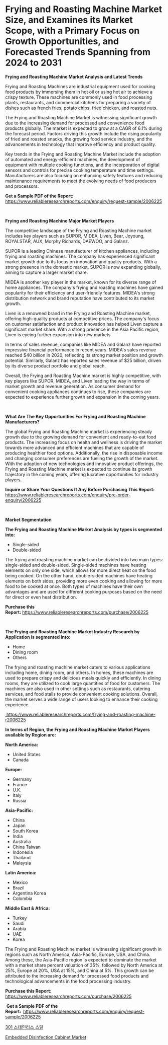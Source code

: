 <p><h1>Frying and Roasting Machine Market Size, and Examines its Market Scope, with a Primary Focus on Growth Opportunities, and Forecasted Trends Spanning from 2024 to 2031</h1></p><p><strong>Frying and Roasting Machine Market Analysis and Latest Trends</strong></p>
<p><p>Frying and Roasting Machines are industrial equipment used for cooking food products by immersing them in hot oil or using hot air to achieve a crispy texture. These machines are commonly used in food processing plants, restaurants, and commercial kitchens for preparing a variety of dishes such as french fries, potato chips, fried chicken, and roasted nuts.</p><p>The Frying and Roasting Machine Market is witnessing significant growth due to the increasing demand for processed and convenience food products globally. The market is expected to grow at a CAGR of 6.1% during the forecast period. Factors driving this growth include the rising popularity of fried and roasted snacks, the growing food service industry, and the advancements in technology that improve efficiency and product quality.</p><p>Key trends in the Frying and Roasting Machine Market include the adoption of automated and energy-efficient machines, the development of equipment with multiple cooking functions, and the incorporation of digital sensors and controls for precise cooking temperature and time settings. Manufacturers are also focusing on enhancing safety features and reducing maintenance requirements to meet the evolving needs of food producers and processors.</p></p>
<p><strong>Get a Sample PDF of the Report:&nbsp;</strong> <a href="https://www.reliableresearchreports.com/enquiry/request-sample/2006225">https://www.reliableresearchreports.com/enquiry/request-sample/2006225</a></p>
<p>&nbsp;</p>
<p><strong>Frying and Roasting Machine Major Market Players</strong></p>
<p><p>The competitive landscape of the Frying and Roasting Machine market includes key players such as SUPOR, MIDEA, Liven, Bear, Joyoung, ROYALSTAR, AUX, Morphy Richards, DAEWOO, and Galanz. </p><p>SUPOR is a leading Chinese manufacturer of kitchen appliances, including frying and roasting machines. The company has experienced significant market growth due to its focus on innovation and quality products. With a strong presence in the domestic market, SUPOR is now expanding globally, aiming to capture a larger market share.</p><p>MIDEA is another key player in the market, known for its diverse range of home appliances. The company's frying and roasting machines have gained popularity for their efficiency and user-friendly features. MIDEA's strong distribution network and brand reputation have contributed to its market growth.</p><p>Liven is a renowned brand in the Frying and Roasting Machine market, offering high-quality products at competitive prices. The company's focus on customer satisfaction and product innovation has helped Liven capture a significant market share. With a strong presence in the Asia Pacific region, Liven is eyeing further expansion into new markets.</p><p>In terms of sales revenue, companies like MIDEA and Galanz have reported impressive financial performance in recent years. MIDEA's sales revenue reached $40 billion in 2020, reflecting its strong market position and growth potential. Similarly, Galanz has reported sales revenue of $25 billion, driven by its diverse product portfolio and global reach.</p><p>Overall, the Frying and Roasting Machine market is highly competitive, with key players like SUPOR, MIDEA, and Liven leading the way in terms of market growth and revenue generation. As consumer demand for convenient cooking appliances continues to rise, these companies are expected to experience further growth and expansion in the coming years.</p></p>
<p>&nbsp;</p>
<p><strong>What Are The Key Opportunities For Frying and Roasting Machine Manufacturers?</strong></p>
<p><p>The global Frying and Roasting Machine market is experiencing steady growth due to the growing demand for convenient and ready-to-eat food products. The increasing focus on health and wellness is driving the market towards more advanced and efficient machines that are capable of producing healthier food options. Additionally, the rise in disposable income and changing consumer preferences are fueling the growth of the market. With the adoption of new technologies and innovative product offerings, the Frying and Roasting Machine market is expected to continue its growth trajectory in the coming years, offering lucrative opportunities for industry players.</p></p>
<p><strong>Inquire or Share Your Questions If Any Before Purchasing This Report:</strong> <a href="https://www.reliableresearchreports.com/enquiry/pre-order-enquiry/2006225">https://www.reliableresearchreports.com/enquiry/pre-order-enquiry/2006225</a></p>
<p>&nbsp;</p>
<p><strong>Market Segmentation</strong></p>
<p><strong>The Frying and Roasting Machine Market Analysis by types is segmented into:</strong></p>
<p><ul><li>Single-sided</li><li>Double-sided</li></ul></p>
<p><p>The frying and roasting machine market can be divided into two main types: single-sided and double-sided. Single-sided machines have heating elements on only one side, which allows for more direct heat on the food being cooked. On the other hand, double-sided machines have heating elements on both sides, providing more even cooking and allowing for more food to be cooked at once. Both types of machines have their own advantages and are used for different cooking purposes based on the need for direct or even heat distribution.</p></p>
<p><strong>Purchase this Report:&nbsp;</strong><a href="https://www.reliableresearchreports.com/purchase/2006225">https://www.reliableresearchreports.com/purchase/2006225</a></p>
<p>&nbsp;</p>
<p><strong>The Frying and Roasting Machine Market Industry Research by Application is segmented into:</strong></p>
<p><ul><li>Home</li><li>Dining room</li><li>Others</li></ul></p>
<p><p>The frying and roasting machine market caters to various applications including home, dining room, and others. In homes, these machines are used to prepare crispy and delicious meals quickly and efficiently. In dining rooms, they are utilized to cook large quantities of food for customers. The machines are also used in other settings such as restaurants, catering services, and food stalls to provide convenient cooking solutions. Overall, the market serves a wide range of users looking to enhance their cooking experience.</p></p>
<p><a href="https://www.reliableresearchreports.com/frying-and-roasting-machine-r2006225">&nbsp;https://www.reliableresearchreports.com/frying-and-roasting-machine-r2006225</a></p>
<p><strong>In terms of Region, the Frying and Roasting Machine Market Players available by Region are:</strong></p>
<p>
    <p> <strong> North America: </strong>
        <ul>
            <li>United States</li>
            <li>Canada</li>
        </ul>
        </p> 
    <p> <strong> Europe: </strong>
        <ul>
            <li>Germany</li>
            <li>France</li>
            <li>U.K.</li>
            <li>Italy</li>
            <li>Russia</li>
        </ul>
        </p> 
    <p> <strong> Asia-Pacific: </strong>
        <ul>
            <li>China</li>
            <li>Japan</li>
            <li>South Korea</li>
            <li>India</li>
            <li>Australia</li>
            <li>China Taiwan</li>
            <li>Indonesia</li>
            <li>Thailand</li>
            <li>Malaysia</li>
        </ul>
        </p> 
    <p> <strong> Latin America: </strong>
        <ul>
            <li>Mexico</li>
            <li>Brazil</li>
            <li>Argentina Korea</li>
            <li>Colombia</li>
        </ul>
        </p> 
    <p> <strong> Middle East & Africa: </strong>
        <ul>
            <li>Turkey</li>
            <li>Saudi</li>
            <li>Arabia</li>
            <li>UAE</li>
            <li>Korea</li>
        </ul>
    </p>
    </p>
<p><p>The Frying and Roasting Machine market is witnessing significant growth in regions such as North America, Asia-Pacific, Europe, USA, and China. Among these, the Asia-Pacific region is expected to dominate the market with a market share percent valuation of 35%, followed by North America at 25%, Europe at 20%, USA at 15%, and China at 5%. This growth can be attributed to the increasing demand for processed food products and technological advancements in the food processing industry.</p></p>
<p><strong>Purchase this Report: </strong><a href="https://www.reliableresearchreports.com/purchase/2006225">https://www.reliableresearchreports.com/purchase/2006225</a></p>
<p>&nbsp;<strong>Get a Sample PDF of the Report:&nbsp;&nbsp;</strong><a href="https://www.reliableresearchreports.com/enquiry/request-sample/2006225">https://www.reliableresearchreports.com/enquiry/request-sample/2006225</a></p>
<p><strong></strong></p>
<p><p><a href="https://github.com/jntpkh496620/Market-Research-Report-List-2/blob/main/203846341756.md">301 스테인리스 스틸</a></p><p><a href="https://github.com/NorbertYates/Market-Research-Report-List-4/blob/main/embedded-disinfection-cabinet-market.md">Embedded Disinfection Cabinet Market</a></p></p>